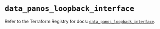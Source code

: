 # `data_panos_loopback_interface`

Refer to the Terraform Registry for docs: [`data_panos_loopback_interface`](https://registry.terraform.io/providers/paloaltonetworks/panos/2.0.5/docs/data-sources/loopback_interface).
